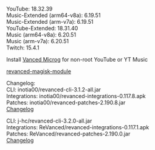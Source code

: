 YouTube: 18.32.39  
Music-Extended (arm64-v8a): 6.19.51  
Music-Extended (arm-v7a): 6.19.51  
YouTube-Extended: 18.31.40  
Music (arm64-v8a): 6.20.51  
Music (arm-v7a): 6.20.51  
Twitch: 15.4.1  

Install [Vanced Microg](https://github.com/TeamVanced/VancedMicroG/releases) for non-root YouTube or YT Music  

[revanced-magisk-module](https://github.com/j-hc/revanced-magisk-module)  

Changelog:  
CLI: inotia00/revanced-cli-3.1.2-all.jar  
Integrations: inotia00/revanced-integrations-0.117.8.apk  
Patches: inotia00/revanced-patches-2.190.8.jar  
[Changelog](https://github.com/inotia00/revanced-patches/releases/tag/v2.190.8)

CLI: j-hc/revanced-cli-3.2.0-all.jar  
Integrations: ReVanced/revanced-integrations-0.117.1.apk  
Patches: ReVanced/revanced-patches-2.190.0.jar  
[Changelog](https://github.com/ReVanced/revanced-patches/releases/tag/v2.190.0)  

